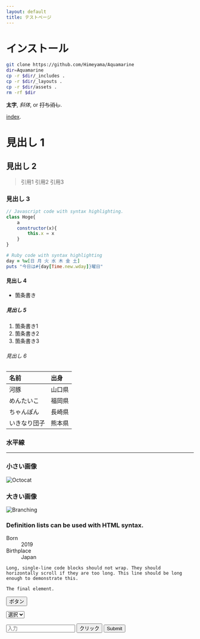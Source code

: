 ```yaml
---
layout: default
title: テストページ
---
```


# インストール
```sh
git clone https://github.com/Himeyama/Aquamarine
dir=Aquamarine
cp -r $dir/_includes .
cp -r $dir/_layouts .
cp -r $dir/assets .
rm -rf $dir
```

**太字**, _斜体_, or ~~打ち消し~~.

[index](./).

# 見出し 1

## 見出し 2

> 引用1
> 引用2
> 引用3

### 見出し 3

```js
// Javascript code with syntax highlighting.
class Hoge{
    a
    constructor(x){
        this.x = x
    }
}
```

```ruby
# Ruby code with syntax highlighting
day = %w[日 月 火 水 木 金 土]
puts "今日は#{day[Time.new.wday]}曜日"
```

#### 見出し 4

*   箇条書き

##### 見出し 5

1.  箇条書き1
2.  箇条書き2
3.  箇条書き3

###### 見出し 6

| 名前         | 出身              | 
|:-------------|:------------------|
| 河豚         | 山口県            |     
| めんたいこ   | 福岡県            |     
| ちゃんぽん   | 長崎県            |    
| いきなり団子 | 熊本県            |     

### 水平線

* * *

### 小さい画像

![Octocat](https://github.githubassets.com/images/icons/emoji/octocat.png)

### 大きい画像

![Branching](https://guides.github.com/activities/hello-world/branching.png)


### Definition lists can be used with HTML syntax.

<dl>
<dt>Born</dt>
<dd>2019</dd>
<dt>Birthplace</dt>
<dd>Japan</dd>
</dl>

```
Long, single-line code blocks should not wrap. They should horizontally scroll if they are too long. This line should be long enough to demonstrate this.
```

```
The final element.
```

<button>ボタン</button>

<select><option>選択</option></select>

<input placeholder="入力">

<input type="button" value="クリック">

<input type="submit">